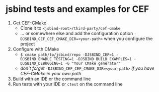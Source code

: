 # jsbind tests and examples for CEF

1. Get [CEF-CMake](https://github.com/iboB/cef-cmake)
    * Clone it to `<jsbind-root>/third-party/cef-cmake`
    * ... or somewhere else and add the configuration option `-DJSBIND_CEF_CEF_CMAKE_DIR=<your-path>` when you configure the project
2. Configure with CMake
    * `$ cmake path/to/jsbind/repo -DJSBIND_CEF=1 -DJSBIND_ENABLE_TESTING=1 -DJSBIND_BUILD_EXAMPLES=1 -DJSBIND_DEBUGGING=1 -G "Your CMake generator"`
    * *don't forget* `-DJSBIND_CEF_CEF_CMAKE_DIR=<your-path>` *if you have CEF-CMake in your own path*
4. Build with an IDE or the command line
5. Run tests with your IDE or `ctest` on the command line

